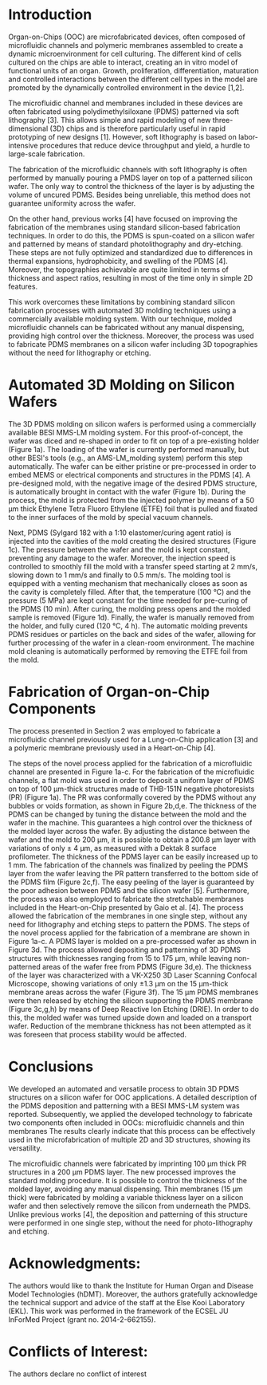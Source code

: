 # Introduction

Organ-on-Chips (OOC) are microfabricated devices, often composed of microfluidic channels and polymeric membranes assembled to create a dynamic microenvironment for cell culturing. The different kind of cells cultured on the chips are able to interact, creating an in vitro model of functional units of an organ. Growth, proliferation, differentiation, maturation and controlled interactions between the different cell types in the model are promoted by the dynamically controlled environment in the device [1,2].

The microfluidic channel and membranes included in these devices are often fabricated using polydimethylsiloxane (PDMS) patterned via soft lithography [3]. This allows simple and rapid modeling of new three-dimensional (3D) chips and is therefore particularly useful in rapid prototyping of new designs [1]. However, soft lithography is based on labor-intensive procedures that reduce device throughput and yield, a hurdle to large-scale fabrication.

The fabrication of the microfluidic channels with soft lithography is often performed by manually pouring a PMDS layer on top of a patterned silicon wafer. The only way to control the thickness of the layer is by adjusting the volume of uncured PDMS. Besides being unreliable, this method does not guarantee uniformity across the wafer.

On the other hand, previous works [4] have focused on improving the fabrication of the membranes using standard silicon-based fabrication techniques. In order to do this, the PDMS is spun-coated on a silicon wafer and patterned by means of standard photolithography and dry-etching. These steps are not fully optimized and standardized due to differences in thermal expansions, hydrophobicity, and swelling of the PDMS [4]. Moreover, the topographies achievable are quite limited in terms of thickness and aspect ratios, resulting in most of the time only in simple 2D features.

This work overcomes these limitations by combining standard silicon fabrication processes with automated 3D molding techniques using a commercially available molding system. With our technique, molded microfluidic channels can be fabricated without any manual dispensing, providing high control over the thickness. Moreover, the process was used to fabricate PDMS membranes on a silicon wafer including 3D topographies without the need for lithography or etching.

# Automated 3D Molding on Silicon Wafers

The 3D PDMS molding on silicon wafers is performed using a commercially available BESI MMS-LM molding system. For this proof-of-concept, the wafer was diced and re-shaped in order to fit on top of a pre-existing holder (Figure 1a). The loading of the wafer is currently performed manually, but other BESI's tools (e.g., an AMS-LM_molding system) perform this step automatically. The wafer can be either pristine or pre-processed in order to embed MEMS or electrical components and structures in the PDMS [4]. A pre-designed mold, with the negative image of the desired PDMS structure, is automatically brought in contact with the wafer (Figure 1b). During the process, the mold is protected from the injected polymer by means of a 50 µm thick Ethylene Tetra Fluoro Ethylene (ETFE) foil that is pulled and fixated to the inner surfaces of the mold by special vacuum channels.

Next, PDMS (Sylgard 182 with a 1:10 elastomer/curing agent ratio) is injected into the cavities of the mold creating the desired structures (Figure 1c). The pressure between the wafer and the mold is kept constant, preventing any damage to the wafer. Moreover, the injection speed is controlled to smoothly fill the mold with a transfer speed starting at 2 mm/s, slowing down to 1 mm/s and finally to 0.5 mm/s. The molding tool is equipped with a venting mechanism that mechanically closes as soon as the cavity is completely filled. After that, the temperature (100 °C) and the pressure (5 MPa) are kept constant for the time needed for pre-curing of the PDMS (10 min). After curing, the molding press opens and the molded sample is removed (Figure 1d). Finally, the wafer is manually removed from the holder, and fully cured (120 °C, 4 h). The automatic molding prevents PDMS residues or particles on the back and sides of the wafer, allowing for further processing of the wafer in a clean-room environment. The machine mold cleaning is automatically performed by removing the ETFE foil from the mold. 

# Fabrication of Organ-on-Chip Components

The process presented in Section 2 was employed to fabricate a microfluidic channel previously used for a Lung-on-Chip application [3] and a polymeric membrane previously used in a Heart-on-Chip [4].

The steps of the novel process applied for the fabrication of a microfluidic channel are presented in Figure 1a-c. For the fabrication of the microfluidic channels, a flat mold was used in order to deposit a uniform layer of PDMS on top of 100 µm-thick structures made of THB-151N negative photoresists (PR) (Figure 1a). The PR was conformally covered by the PDMS without any bubbles or voids formation, as shown in Figure 2b,d,e. The thickness of the PDMS can be changed by tuning the distance between the mold and the wafer in the machine. This guarantees a high control over the thickness of the molded layer across the wafer. By adjusting the distance between the wafer and the mold to 200 µm, it is possible to obtain a 200.8 µm layer with variations of only ± 4 µm, as measured with a Dektak 8 surface profilometer. The thickness of the PDMS layer can be easily increased up to 1 mm. The fabrication of the channels was finalized by peeling the PDMS layer from the wafer leaving the PR pattern transferred to the bottom side of the PDMS film (Figure 2c,f). The easy peeling of the layer is guaranteed by the poor adhesion between PDMS and the silicon wafer [5]. Furthermore, the process was also employed to fabricate the stretchable membranes included in the Heart-on-Chip presented by Gaio et al. [4]. The process allowed the fabrication of the membranes in one single step, without any need for lithography and etching steps to pattern the PDMS. The steps of the novel process applied for the fabrication of a membrane are shown in Figure 1a-c. A PDMS layer is molded on a pre-processed wafer as shown in Figure 3d. The process allowed depositing and patterning of 3D PDMS structures with thicknesses ranging from 15 to 175 µm, while leaving non-patterned areas of the wafer free from PDMS (Figure 3d,e). The thickness of the layer was characterized with a VK-X250 3D Laser Scanning Confocal Microscope, showing variations of only ±1.3 µm on the 15 µm-thick membrane areas across the wafer (Figure 3f). The 15 µm PDMS membranes were then released by etching the silicon supporting the PDMS membrane (Figure 3c,g,h) by means of Deep Reactive Ion Etching (DRIE). In order to do this, the molded wafer was turned upside down and loaded on a transport wafer. Reduction of the membrane thickness has not been attempted as it was foreseen that process stability would be affected. 

# Conclusions

We developed an automated and versatile process to obtain 3D PDMS structures on a silicon wafer for OOC applications. A detailed description of the PDMS deposition and patterning with a BESI MMS-LM system was reported. Subsequently, we applied the developed technology to fabricate two components often included in OOCs: microfluidic channels and thin membranes The results clearly indicate that this process can be effectively used in the microfabrication of multiple 2D and 3D structures, showing its versatility.

The microfluidic channels were fabricated by imprinting 100 µm thick PR structures in a 200 µm PDMS layer. The new processed improves the standard molding procedure. It is possible to control the thickness of the molded layer, avoiding any manual dispensing. Thin membranes (15 µm thick) were fabricated by molding a variable thickness layer on a silicon wafer and then selectively remove the silicon from underneath the PMDS. Unlike previous works [4], the deposition and patterning of this structure were performed in one single step, without the need for photo-lithography and etching.

# Acknowledgments:

The authors would like to thank the Institute for Human Organ and Disease Model Technologies (hDMT). Moreover, the authors gratefully acknowledge the technical support and advice of the staff at the Else Kooi Laboratory (EKL). This work was performed in the framework of the ECSEL JU InForMed Project (grant no. 2014-2-662155).

# Conflicts of Interest:

The authors declare no conflict of interest

